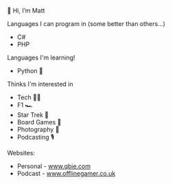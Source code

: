👋 Hi, I’m Matt

Languages I can program in (some better than others...)
- C#
- PHP 

Languages I'm learning!
- Python 🐍

Thinks I'm interested in
- Tech 👨‍💻
- F1 🏎
- Star Trek 🖖
- Board Games 🎲
- Photography 📸
- Podcasting 🎙

Websites:
- Personal - www.qbie.com
- Podcast - www.offlinegamer.co.uk
